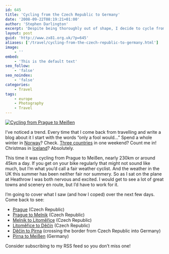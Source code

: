 ```yaml
---
id: 645
title: 'Cycling from the Czech Republic to Germany'
date: '2008-09-22T08:19:21+01:00'
author: 'Stephen Darlington'
excerpt: 'Despite being thoroughly out of shape, I decide to cycle from Prague, in the Czech Republic, to Meissen in Germany. How did I get on?'
layout: post
guid: 'http://www.zx81.org.uk/?p=645'
aliases: ['/travel/cycling-from-the-czech-republic-to-germany.html']
image:
    - ''
embed:
    - 'This is the default text'
seo_follow:
    - 'false'
seo_noindex:
    - 'false'
categories:
    - Travel
tags:
    - europe
    - Photography
    - Travel
---
```


[![Cycling from Prague to Meißen](https://i0.wp.com/farm8.staticflickr.com/7041/6782218740_bacaa8a07a.jpg?resize=333%2C500)](http://www.flickr.com/photos/stephendarlington/6782218740/ "Cycling from Prague to MeiÃen by stephendarlington, on Flickr")

I’ve noticed a trend. Every time that I come back from travelling and write a blog about it I start with the words “only a fool would…” Spend a whole winter in [Norway](/travel/norway.html)? Check. [Three countries](/travel/hungary.html) in one weekend? Count me in! Christmas in [Iceland](/travel/iceland.html)? Absolutely.

This time it was cycling from Prague to Meißen, nearly 230km or around 45km a day. If you get on your bike regularly that might not sound like much, but I’m what you’d call a fair weather cyclist. And the weather in the UK this summer has been neither fair nor summery. So as I sat on the plane at Heathrow I was both nervous and excited. I would get to see a lot of great towns and scenery en route, but I’d have to work for it.

I’m going to cover what I saw (and how I coped) over the next few days. Come back to see:

- [Prague](/travel/prague-czech-republic.html) (Czech Republic)
- [Prague to Melnik](/travel/cycling-in-czech-republic-prague-to-melnik.html) (Czech Republic)
- [Melnik to Litoměřice](/travel/cycling-in-czech-republic-melnik-to-litomerice.html) (Czech Republic)
- [Litoměřice to Děčín](/travel/cycling-in-czech-republic-litomerice-to-decin.html) (Czech Republic)
- [Děčín to Pirna](/travel/cycling-from-czech-republic-to-germany-decin-to-pirna.html) (crossing the border from Czech Republic into Germany)
- [Pirna to Meißen](/travel/cycling-germany-pirna-to-meissen.html) (Germany)

Consider subscribing to my RSS feed so you don’t miss one!